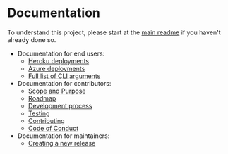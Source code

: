 Documentation
===

To understand this project, please start at the [main readme](../README.md) if you haven't already done so.

- Documentation for end users:
    - [Heroku deployments](heroku_deployments.md)
    - [Azure deployments](azure_deployments.md)
    - [Full list of CLI arguments](cli_args.md)
- Documentation for contributors:
    - [Scope and Purpose](scope_purpose.md)
    - [Roadmap](roadmap.md)
    - [Development process](development_process.md)
    - [Testing](../integration_tests/README.md)
    - [Contributing](contributing.md)
    - [Code of Conduct](code_of_conduct.md)
- Documentation for maintainers:    
    - [Creating a new release](creating_release.md)
